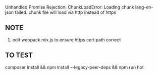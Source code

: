 Unhandled Promise Rejection: ChunkLoadError: Loading chunk lang-en-json failed.
chunk file will load via http instead of https

## NOTE
1. edit webpack.mix.js to ensure https cert path correct

## TO TEST
composer install && npm install --legacy-peer-deps && npm run hot
